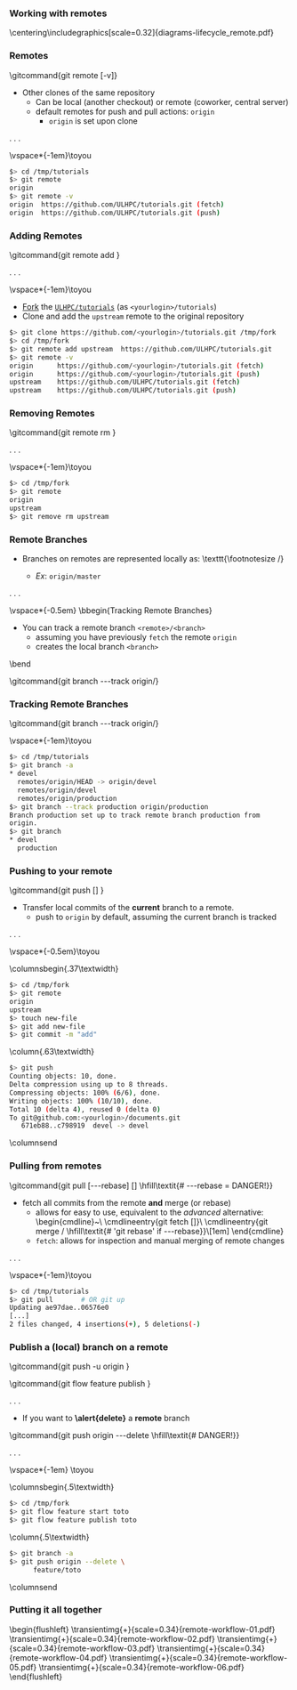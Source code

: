 



### Working with remotes

\centering\includegraphics[scale=0.32]{diagrams-lifecycle_remote.pdf}


### Remotes

\gitcommand{git remote [-v]}

* Other clones of the same repository 
    - Can be local (another checkout) or remote (coworker, central server) 
    - default remotes for push and pull actions: `origin` 
         * `origin` is set upon clone

. . .

\vspace*{-1em}\toyou

~~~bash
$> cd /tmp/tutorials
$> git remote
origin
$> git remote -v
origin	https://github.com/ULHPC/tutorials.git (fetch)
origin	https://github.com/ULHPC/tutorials.git (push)
~~~

### Adding Remotes

\gitcommand{git remote add <name> <url>}
<!--
* Useful upon a forked repository, to set a new `upstream` remote
\begin{cmdline}
\cmdlineentry{git remote add upstream <url>}\\
\end{cmdline}
-->

. . .

\vspace*{-1em}\toyou

* [Fork]((https://help.github.com/articles/fork-a-repo/)) the [`ULHPC/tutorials`](https://github.com/ULHPC/tutorials) (as `<yourlogin>/tutorials`) 
* Clone and add the `upstream` remote to the original repository

~~~bash
$> git clone https://github.com/<yourlogin>/tutorials.git /tmp/fork
$> cd /tmp/fork
$> git remote add upstream 	https://github.com/ULHPC/tutorials.git
$> git remote -v
origin	    https://github.com/<yourlogin>/tutorials.git (fetch)
origin	    https://github.com/<yourlogin>/tutorials.git (push)
upstream	https://github.com/ULHPC/tutorials.git (fetch)
upstream	https://github.com/ULHPC/tutorials.git (push)
~~~

### Removing Remotes

\gitcommand{git remote rm <name>}

. . .

\vspace*{-1em}\toyou

~~~bash
$> cd /tmp/fork
$> git remote
origin
upstream
$> git remove rm upstream
~~~

### Remote Branches

* Branches on remotes are represented locally as: \texttt{\footnotesize <remote>/<branch>}
     - _Ex_: `origin/master`

. . .

\vspace*{-0.5em}
\bbegin{Tracking Remote Branches}

* You can track a remote branch `<remote>/<branch>`
     - assuming you have previously `fetch` the remote `origin`
	 - creates the local branch `<branch>`
	 
\bend

\gitcommand{git branch ---track <branch> origin/<branch>}

### Tracking Remote Branches

\gitcommand{git branch ---track <branch> origin/<branch>}

\vspace*{-1em}\toyou

~~~bash
$> cd /tmp/tutorials
$> git branch -a
* devel
  remotes/origin/HEAD -> origin/devel
  remotes/origin/devel
  remotes/origin/production
$> git branch --track production origin/production
Branch production set up to track remote branch production from
origin.
$> git branch
* devel
  production
~~~

### Pushing to your remote

\gitcommand{git push [<remote>] }

* Transfer local commits of the **current** branch to a remote.
     - push to `origin` by default, assuming the current branch is tracked

. . .

\vspace*{-0.5em}\toyou

\columnsbegin{.37\textwidth}

~~~bash
$> cd /tmp/fork
$> git remote
origin
upstream
$> touch new-file
$> git add new-file
$> git commit -m "add"
~~~

\column{.63\textwidth}

~~~bash
$> git push
Counting objects: 10, done.
Delta compression using up to 8 threads.
Compressing objects: 100% (6/6), done.
Writing objects: 100% (10/10), done.
Total 10 (delta 4), reused 0 (delta 0)
To git@github.com:<yourlogin>/documents.git
   671eb88..c798919  devel -> devel
~~~

\columnsend


### Pulling from remotes

\gitcommand{git pull [---rebase] [<remote>] \hfill\textit{\# ---rebase = DANGER!}}

* fetch all commits from the remote **and** merge (or rebase)
    - allows for easy to use, equivalent to the _advanced_ alternative:
\begin{cmdline}~\\
\cmdlineentry{git fetch [<remote>]}\\
\cmdlineentry{git merge <remote>/<branch> \hfill\textit{\# 'git rebase' if ---rebase}}\\[1em]
\end{cmdline}
	- `fetch`: allows for inspection and manual merging of remote changes

. . .

\vspace*{-1em}\toyou

~~~bash
$> cd /tmp/tutorials
$> git pull       # OR git up
Updating ae97dae..06576e0
[...]
2 files changed, 4 insertions(+), 5 deletions(-)
~~~

### Publish a (local) branch on a remote

\gitcommand{git push -u origin <branch>}

\gitcommand{git flow feature publish <name>}

. . .

* If you want to **\alert{delete}** a **remote** branch

\gitcommand{git push origin ---delete <branch> \hfill\textit{\# DANGER!}}

. . .

\vspace*{-1em}
\toyou

\columnsbegin{.5\textwidth}

~~~bash
$> cd /tmp/fork
$> git flow feature start toto
$> git flow feature publish toto
~~~

\column{.5\textwidth}

~~~bash
$> git branch -a
$> git push origin --delete \
      feature/toto
~~~

\columnsend


### Putting it all together

\begin{flushleft}
\transientimg{+}{scale=0.34}{remote-workflow-01.pdf}
\transientimg{+}{scale=0.34}{remote-workflow-02.pdf}
\transientimg{+}{scale=0.34}{remote-workflow-03.pdf}
\transientimg{+}{scale=0.34}{remote-workflow-04.pdf}
\transientimg{+}{scale=0.34}{remote-workflow-05.pdf}
\transientimg{+}{scale=0.34}{remote-workflow-06.pdf}
\end{flushleft}
